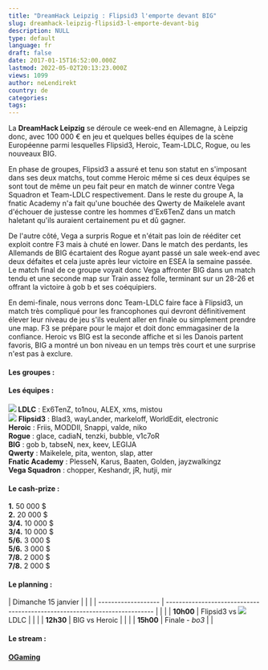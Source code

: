 ```yaml
---
title: "DreamHack Leipzig : Flipsid3 l'emporte devant BIG"
slug: dreamhack-leipzig-flipsid3-l-emporte-devant-big
description: NULL
type: default
language: fr
draft: false
date: 2017-01-15T16:52:00.000Z
lastmod: 2022-05-02T20:13:23.000Z
views: 1099
author: neLendirekt
country: de
categories:
tags:
---
```

La **DreamHack Leipzig** se déroule ce week-end en Allemagne, à Leipzig donc, avec 100 000 € en jeu et quelques belles équipes de la scène Européenne parmi lesquelles Flipsid3, Heroic, Team-LDLC, Rogue, ou les nouveaux BIG.

En phase de groupes, Flipsid3 a assuré et tenu son statut en s'imposant dans ses deux matchs, tout comme Heroic même si ces deux équipes se sont tout de même un peu fait peur en match de winner contre Vega Squadron et Team-LDLC respectivement. Dans le reste du groupe A, la fnatic Academy n'a fait qu'une bouchée des Qwerty de Maikelele avant d'échouer de justesse contre les hommes d'Ex6TenZ dans un match haletant qu'ils auraient certainement pu et dû gagner.

De l'autre côté, Vega a surpris Rogue et n'était pas loin de rééditer cet exploit contre F3 mais à chuté en lower. Dans le match des perdants, les Allemands de BIG écartaient des Rogue ayant passé un sale week-end avec deux défaites et cela juste après leur victoire en ESEA la semaine passée. Le match final de ce groupe voyait donc Vega affronter BIG dans un match tendu et une seconde map sur Train assez folle, terminant sur un 28-26 et offrant la victoire à gob b et ses coéquipiers.

En demi-finale, nous verrons donc Team-LDLC faire face à Flipsid3, un match très compliqué pour les francophones qui devront définitivement élever leur niveau de jeu s'ils veulent aller en finale ou simplement prendre une map. F3 se prépare pour le major et doit donc emmagasiner de la confiance. Heroic vs BIG est la seconde affiche et si les Danois partent favoris, BIG a montré un bon niveau en un temps très court et une surprise n'est pas à exclure. 

#### **Les groupes :**

#### Les équipes :

**![](/storage/countries/flag/europe_flag_580d21b984714.gif) LDLC** : Ex6TenZ, to1nou, ALEX, xms, mistou  
![](/storage/countries/flag/europe_flag_580d21b984714.gif) **Flipsid3** : Blad3, wayLander, markeloff, WorldEdit, electronic  
**Heroic** : Friis, MODDII, Snappi, valde, niko  
**Rogue** : glace, cadiaN, tenzki, bubble, v1c7oR  
**BIG** : gob b, tabseN, nex, keev, LEGIJA  
**Qwerty** : Maikelele, pita, wenton, slap, atter  
**Fnatic Academy** : PlesseN, Karus, Baaten, Golden, jayzwalkingz  
**Vega Squadron** : chopper, Keshandr, jR, hutji, mir

#### Le cash-prize :

**1.** 50 000 $  
**2.** 20 000 $  
**3/4.** 10 000 $  
**3/4.** 10 000 $  
**5/6.** 3 000 $  
**5/6.** 3 000 $  
**7/8.** 2 000 $  
**7/8.** 2 000 $

#### Le planning :

| Dimanche 15 janvier |                                                                            |  |
| ------------------- | -------------------------------------------------------------------------- |  |
| |  **10h00**        | Flipsid3 vs ![](/storage/countries/flag/europe_flag_580d21b984714.gif)LDLC |  |
| |  **12h30**        | BIG vs Heroic                                                              |  |
| |  **15h00**        | Finale - _bo3_                                                             |  |

#### Le stream :

#### **[OGaming](https://www.twitch.tv/ogamingcs)** 
